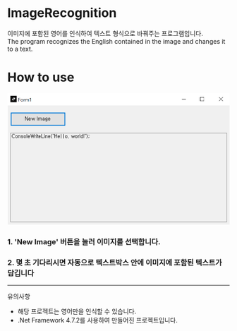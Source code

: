 # ImageRecognition
이미지에 포함된 영어를 인식하여 텍스트 형식으로 바꿔주는 프로그램입니다.   
The program recognizes the English contained in the image and changes it to a text.
# How to use
![sample](https://github.com/ERRrOR404/ImageRecognition/blob/main/image.png)
### 1. 'New Image' 버튼을 눌러 이미지를 선택합니다.   
### 2. 몇 초 기다리시면 자동으로 텍스트박스 안에 이미지에 포함된 텍스트가 담깁니다
---
유의사항
- 해당 프로젝트는 영어만을 인식할 수 있습니다.
- .Net Framework 4.7.2를 사용하여 만들어진 프로젝트입니다.
